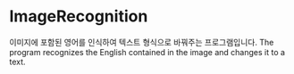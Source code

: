 # ImageRecognition
이미지에 포함된 영어를 인식하여 텍스트 형식으로 바꿔주는 프로그램입니다.
The program recognizes the English contained in the image and changes it to a text.
